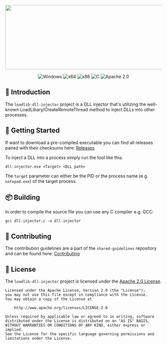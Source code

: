 <p align="center">  
    <img src="https://tools.etdon.com/placeholder-image/generate?width=830&height=207&background-color=8B5DFF,6A42C2,563A9C&text=loadlib-dll-injector&text-color=FFFFFF" width=830 height=207>    
</p>

<div align="center">

![Windows](https://img.shields.io/badge/Windows-white?style=for-the-badge&logo=github&label=Platform&color=%230173b3)
![x64](https://img.shields.io/badge/x64-white?style=for-the-badge&logo=mingww64&label=Architecture&color=%233fb911)
![x86](https://img.shields.io/badge/x86-white?style=for-the-badge&logo=mingww64&label=Architecture&color=%233fb911)
![C](https://img.shields.io/badge/C-white?style=for-the-badge&logo=c&label=Language&color=%23A8B9CC)
![Apache 2.0](https://img.shields.io/badge/Apache%202.0-white?style=for-the-badge&logo=apache&label=License&color=%23D22128)

</div>

## 🔰 Introduction

The `loadlib-dll-injector` project is a DLL injector that's utilizing the well-known LoadLibary/CreateRemoteThread method to inject DLLs into other processes.

## 🚀 Getting Started

If want to download a pre-compiled executable you can find all releases paired with their checksums here: [Releases](https://github.com/etdon/loadlib-dll-injector/releases)

To inject a DLL into a process simply run the tool like this:
```
dll-injector.exe <Target> <DLL path>
```
The `target` parameter can either be the PID or the process name (e.g. `notepad.exe`) of the target process.

## 📦 Building
In order to compile the source file you can use any C compiler e.g. GCC:
```
gcc dll-injector.c -o dll-injector
```

## 🫴 Contributing
The contribution guidelines are a part of the `shared-guidelines` repository and can be found here: [Contributing][contributing]

## 📄 License
The `loadlib-dll-injector` project is licensed under the [Apache 2.0 License][license].
```
Licensed under the Apache License, Version 2.0 (the "License");
you may not use this file except in compliance with the License.
You may obtain a copy of the License at

    http://www.apache.org/licenses/LICENSE-2.0

Unless required by applicable law or agreed to in writing, software
distributed under the License is distributed on an "AS IS" BASIS,
WITHOUT WARRANTIES OR CONDITIONS OF ANY KIND, either express or implied.
See the License for the specific language governing permissions and
limitations under the License.
```

[contributing]: https://github.com/etdon/shared-guidelines/blob/main/CONTRIBUTING.md
[license]: https://github.com/etdon/loadlib-dll-injector/blob/master/LICENSE
